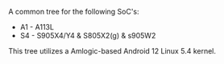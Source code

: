 A common tree for the following SoC's:
* A1 - A113L
* S4 - S905X4/Y4 & S805X2(g) & s905W2

This tree utilizes a Amlogic-based Android 12 Linux 5.4 kernel.
